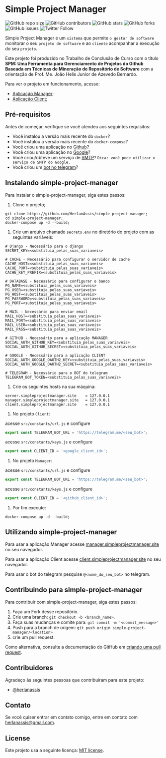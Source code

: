# Simple Project Manager

![GitHub repo size](https://img.shields.io/github/repo-size/herlanassis/simple-project-manager)
![GitHub contributors](https://img.shields.io/github/contributors/herlanassis/simple-project-manager)
![GitHub stars](https://img.shields.io/github/stars/herlanassis/simple-project-manager?style=social)
![GitHub forks](https://img.shields.io/github/forks/herlanassis/simple-project-manager?style=social)
![GitHub issues](https://img.shields.io/github/issues-raw/herlanassis/simple-project-manager?style=social)
![Twitter Follow](https://img.shields.io/twitter/follow/herlanassis?style=social)

Simple Project Manager é um `sistema` que permite `o gestor de software` monitorar o seu `projeto de software` e ao `cliente` acompanhar a execução do seu `projeto`.

Este projeto foi produzido no Trabalho de Conclusão de Curso com o título <b>SPM: Uma Ferramenta para Gerenciamento de Projetos do Github Baseada em Técnicas de Mineração de Repositório de Software</b> com a orientação de Prof. Me. João Helis Junior de Azevedo Bernardo.

Para ver o projeto em funcionamento, acesse:
* [Aplicação Manager](https://www.youtube.com/watch?v=MIreat89-Iw);
* [Aplicação Client](https://www.youtube.com/watch?v=3rp5T3PX-JM);

## Pré-requisitos

Antes de começar, verifique se você atendeu aos seguintes requisitos:

* Você instalou a versão mais recente do `docker`?
* Você instalou a versão mais recente do `docker-compose`?
* Você criou uma aplicação no [Github](https://developer.github.com/apps/building-oauth-apps/creating-an-oauth-app/)?
* Você criou uma aplicação no [Google](https://developers.google.com/identity/protocols/OAuth2)?
* Você criou/obteve um serviço de [SMTP](https://medium.com/@_christopher/how-to-send-emails-with-python-django-through-google-smtp-server-for-free-22ea6ea0fb8e)? `Dica: você pode utilizar o serviço de SMTP do Google.`
* Você criou um [bot no telegram](https://core.telegram.org/bots)?

## Instalando simple-project-manager

Para instalar o simple-project-manager, siga estes passos:

1. Clone o projeto;
```shell
git clone https://github.com/HerlanAssis/simple-project-manager;
cd simple-project-manager;
docker-compose up -d --build;
```

1. Crie um arquivo chamado `secrets.env` no diretório do projeto com as seguintes variáveis:
```
# Django - Necessário para o django
SECRET_KEY=<substituia_pelas_suas_variaveis>

# CACHE - Necessário para configurar o servidor de cache
CACHE_HOST=<substituia_pelas_suas_variaveis>
CACHE_PORT=<substituia_pelas_suas_variaveis>
CACHE_KEY_PREFIX=<substituia_pelas_suas_variaveis>

# DATABASE - Necessário para configurar o banco
PG_NAME=<substituia_pelas_suas_variaveis>
PG_USER=<substituia_pelas_suas_variaveis>
PG_HOST=<substituia_pelas_suas_variaveis>
PG_PASSWORD=<substituia_pelas_suas_variaveis>
PG_PORT=<substituia_pelas_suas_variaveis>

# MAIL - Necessário para enviar email
MAIL_HOST=<substituia_pelas_suas_variaveis>
MAIL_PORT=<substituia_pelas_suas_variaveis>
MAIL_USER=<substituia_pelas_suas_variaveis>
MAIL_PASS=<substituia_pelas_suas_variaveis>

# GITHUB - Necessário para a aplicação MANAGER
SOCIAL_AUTH_GITHUB_KEY=<substituia_pelas_suas_variaveis>
SOCIAL_AUTH_GITHUB_SECRET=<substituia_pelas_suas_variaveis>

# GOOGLE - Necessário para a aplicação CLIENT
SOCIAL_AUTH_GOOGLE_OAUTH2_KEY=<substituia_pelas_suas_variaveis>
SOCIAL_AUTH_GOOGLE_OAUTH2_SECRET=<substituia_pelas_suas_variaveis>

# TELEGRAM - Necessário para o BOT do telegram
TELEGRAM_BOT_TOKEN=<substituia_pelas_suas_variaveis>
```

1. Crie os seguintes hosts na sua máquina:

```
server.simpleprojectmanager.site    = 127.0.0.1
manager.simpleprojectmanager.site   = 127.0.0.1
client.simpleprojectmanager.site    = 127.0.0.1
```

1. No projeto `Client`: 

acesse `src/constants/url.js` e configure

```javascript
export const TELEGRAM_BOT_URL = 'https://telegram.me/<seu_bot>';
```

acesse `src/constants/keys.js` e configure

```javascript
export const CLIENT_ID = '<google_client_id>';
```

1. No projeto `Manager`:

acesse `src/constants/url.js` e configure

```javascript
export const TELEGRAM_BOT_URL = 'https://telegram.me/<seu_bot>';
```

acesse `src/constants/keys.js` e configure

```javascript
export const CLIENT_ID = '<github_client_id>';
```

1. Por fim execute:
```shell
docker-compose up -d --build;
```

## Utilizando simple-project-manager

Para usar a aplicação Manager acesse [manager.simpleprojectmanager.site](manager.simpleprojectmanager.site) no seu navegador.

Para usar a aplicação Client acesse [client.simpleprojectmanager.site](client.simpleprojectmanager.site) no seu navegador.

Para usar o bot do telegram pesquise `@<nome_do_seu_bot>` no telegram.

## Contribuindo para simple-project-manager

Para contribuir com simple-project-manager, siga estes passos:

1. Faça um Fork desse repositório.
2. Crie uma branch: `git checkout -b <branch_name>`.
3. Faça suas mudanças e comite para: `git commit -m '<commit_message>'`
4. Push para a branch de origem: `git push origin simple-project-manager/<location>`
5. crie um pull request.

Como alternativa, consulte a documentação do GitHub em [criando uma pull request](https://help.github.com/pt/github/collaborating-with-issues-and-pull-requests/creating-a-pull-request).

## Contribuidores

Agradeço às seguintes pessoas que contribuíram para este projeto:

* [@herlanassis](https://github.com/herlanassis)

## Contato

Se você quiser entrar em contato comigo, entre em contato com herlanassis@gmail.com.

## License
Este projeto usa a seguinte licença: [MIT license](https://choosealicense.com/licenses/mit/).

